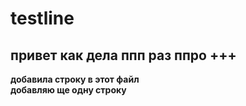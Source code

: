 # testline
привет
как дела 
ппп
раз
ппро
+++
-----
**добавила строку в этот файл**   
**добавляю ще одну строку** 